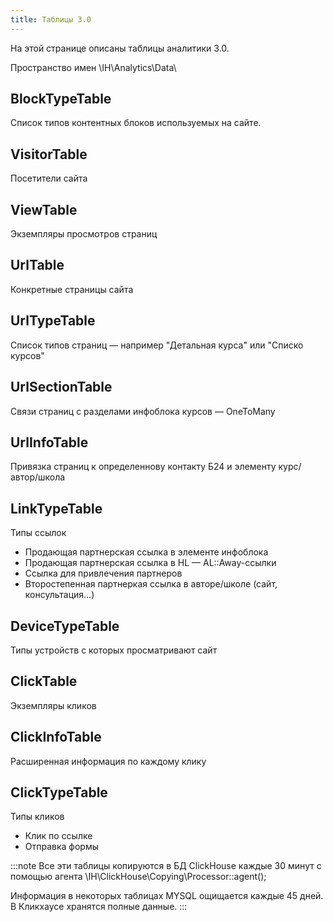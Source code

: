 ```yaml
---
title: Таблицы 3.0
---
```


На этой странице описаны таблицы аналитики 3.0.

Пространство имен \IH\Analytics\Data\

## BlockTypeTable
Список типов контентных блоков используемых на сайте.


## VisitorTable
Посетители сайта

## ViewTable
Экземпляры просмотров страниц 

## UrlTable
Конкретные страницы сайта

## UrlTypeTable
Список типов страниц — например "Детальная курса" или "Списко курсов"

## UrlSectionTable
Связи страниц с разделами инфоблока курсов — OneToMany

## UrlInfoTable
Привязка страниц к определеннову контакту Б24 и элементу курс/автор/школа

## LinkTypeTable
Типы ссылок
- Продающая партнерская ссылка в элементе инфоблока
- Продающая партнерская ссылка в HL — AL::Away-ссылки
- Ссылка для привлечения партнеров
- Второстепенная партнеркая ссылка в авторе/школе (сайт, консультация...)

## DeviceTypeTable
Типы устройств с которых просматривают сайт

## ClickTable
Экземпляры кликов

## ClickInfoTable
Расширенная информация по каждому клику

## ClickTypeTable
Типы кликов
- Клик по ссылке
- Отправка формы

:::note
Все эти таблицы копируются в БД ClickHouse каждые 30 минут с помощью агента \IH\ClickHouse\Copying\Processor::agent();

Информация в некоторых таблицах MYSQL ощищается каждые 45 дней. В Кликхаусе хранятся полные данные.
:::